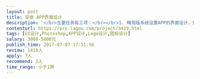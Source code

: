 ```yaml
---                
layout: post       
title: 安卓 APP界面设计           
description: '</br>主要任务有三项：</br></br>1. 精简版系统设置APP的界面设计，包括主界面和锁屏设置两个界面。（该软件只有蓝牙、wifi等七个设置项，每个设置项的具体设置功能使用系统自带的界面，因此只需设计两个页面即可） </br>2. 教学软件消息通知的Widget界面设计 </br>3. 开发所需要的切图</br>'     
contenturl: https://pro.lagou.com/project/3419.html      
tags: [UI设计,Photoshop,APP设计,Logo设计,图标设计]            
salary: 3000-5000元          
publish_time: 2017-07-07 17:51:56         
review: 1418人                   
apply: 7人                   
recommend: 2人                   
time_range: 小于1周              
---                 
```

